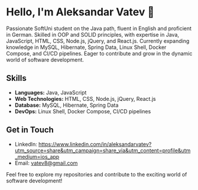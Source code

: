 # Hello, I'm Aleksandar Vatev 👋

Passionate SoftUni student on the Java path, fluent in English and proficient in German. Skilled in OOP and SOLID principles, with expertise in Java, JavaScript, HTML, CSS, Node.js, jQuery, and React.js. Currently expanding knowledge in MySQL, Hibernate, Spring Data, Linux Shell, Docker Compose, and CI/CD pipelines. Eager to contribute and grow in the dynamic world of software development.

## Skills

- **Languages:** Java, JavaScript
- **Web Technologies:** HTML, CSS, Node.js, jQuery, React.js
- **Database:** MySQL, Hibernate, Spring Data
- **DevOps:** Linux Shell, Docker Compose, CI/CD pipelines



## Get in Touch

- LinkedIn: https://www.linkedin.com/in/aleksandarvatev?utm_source=share&utm_campaign=share_via&utm_content=profile&utm_medium=ios_app
- Email: vatev8@gmail.com

Feel free to explore my repositories and contribute to the exciting world of software development!